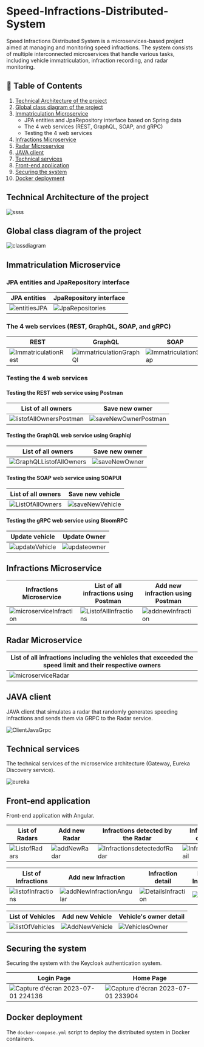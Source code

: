# Speed-Infractions-Distributed-System

Speed Infractions Distributed System is a microservices-based project aimed at managing and monitoring speed infractions. The system consists of multiple interconnected microservices that handle various tasks, including vehicle immatriculation, infraction recording, and radar monitoring.

##  :bookmark_tabs: Table of Contents 
1. [Technical Architecture of the project](#technical-architecture-of-the-project)
2. [Global class diagram of the project](#global-class-diagram-of-the-project)
3. [Immatriculation Microservice](#immatriculation-microservice)
    - JPA entities and JpaRepository interface based on Spring data
    - The 4 web services (REST, GraphQL, SOAP, and gRPC)
    - Testing the 4 web services
4. [Infractions Microservice](#infractions-microservice)
5. [Radar Microservice](#radar-microservice)
6. [JAVA client](#java-client)
7. [Technical services](#technical-services)
8. [Front-end application](#front-end-application)
9. [Securing the system](#securing-the-system)
10. [Docker deployment](#docker-deployment)

## Technical Architecture of the project

![ssss](https://github.com/oumaimabenaboud/Speed-Infractions-Distributed-System/assets/120368654/eb79a081-54a7-4a6a-9f14-5d1b916eded4)


## Global class diagram of the project

![classdiagram](https://github.com/oumaimabenaboud/Speed-Infractions-Distributed-System/assets/120368654/95815ae3-cc78-447d-a1cd-2035f67edf12)


## Immatriculation Microservice

### JPA entities and JpaRepository interface

| JPA entities | JpaRepository interface |
| --- | --- |
| ![entitiesJPA](https://github.com/oumaimabenaboud/Speed-Infractions-Distributed-System/assets/120368654/0eb871cc-acd8-49f9-8127-fa7ada75dfc9) | ![JpaRepositories](https://github.com/oumaimabenaboud/Speed-Infractions-Distributed-System/assets/120368654/a95abee7-5719-4db9-9ae7-ebbe1eb77751) |

### The 4 web services (REST, GraphQL, SOAP, and gRPC)

| REST | GraphQL | SOAP | gRPC |
| --- | --- | --- | --- |
| ![ImmatriculationRest](https://github.com/oumaimabenaboud/Speed-Infractions-Distributed-System/assets/120368654/4aba780a-68d0-4313-87bc-a4d3daab02a3) | ![immatriculationGraphQl](https://github.com/oumaimabenaboud/Speed-Infractions-Distributed-System/assets/120368654/a39023cd-df97-434a-9102-067170b8383f) | ![ImmatriculationSoap](https://github.com/oumaimabenaboud/Speed-Infractions-Distributed-System/assets/120368654/db178b91-b467-4edb-b43b-39be0e32d24d) | ![immatriculatioGrpc](https://github.com/oumaimabenaboud/Speed-Infractions-Distributed-System/assets/120368654/19e285e0-347b-47b8-b292-8da44cbdee47) |

### Testing the 4 web services

#### Testing the REST web service using Postman

| List of all owners | Save new owner |
| --- | --- |
| ![listofAllOwnersPostman](https://github.com/oumaimabenaboud/Speed-Infractions-Distributed-System/assets/120368654/871ef92b-c47f-4898-a869-de28b51d9fb8) | ![saveNewOwnerPostman](https://github.com/oumaimabenaboud/Speed-Infractions-Distributed-System/assets/120368654/36e78218-c46d-4171-b597-1b80553c8e06) |

#### Testing the GraphQL web service using Graphiql

| List of all owners | Save new owner |
| --- | --- |
| ![GraphQLListofAllOwners](https://github.com/oumaimabenaboud/Speed-Infractions-Distributed-System/assets/120368654/7880e62f-5a5c-4be0-8453-1f30ab7cfc7f) | ![saveNewOwner](https://github.com/oumaimabenaboud/Speed-Infractions-Distributed-System/assets/120368654/cd46556d-6a70-490c-80c9-db140edd3442) |

#### Testing the SOAP web service using SOAPUI

| List of all owners | Save new vehicle |
| --- | --- |
| ![ListOfAllOwners](https://github.com/oumaimabenaboud/Speed-Infractions-Distributed-System/assets/120368654/42c56a8c-cfd9-424b-9998-67eb79d4b7e1) | ![saveNewVehicle](https://github.com/oumaimabenaboud/Speed-Infractions-Distributed-System/assets/120368654/96f2272e-b181-4d70-89c9-987632c918b4) |

#### Testing the gRPC web service using BloomRPC

| Update vehicle | Update Owner |
| --- | --- |
| ![updateVehicle](https://github.com/oumaimabenaboud/Speed-Infractions-Distributed-System/assets/120368654/8292a976-9761-4033-b974-5c87cdaa3e65) | ![updateowner](https://github.com/oumaimabenaboud/Speed-Infractions-Distributed-System/assets/120368654/6b0589e6-d3be-4c64-a367-28face6be544) |

## Infractions Microservice

| Infractions Microservice | List of all infractions using Postman | Add new infraction using Postman |
| --- | --- | --- |
| ![microserviceInfraction](https://github.com/oumaimabenaboud/Speed-Infractions-Distributed-System/assets/120368654/325a4210-af61-4199-a98a-11cbf7f38b6e) | ![ListofAllInfractions](https://github.com/oumaimabenaboud/Speed-Infractions-Distributed-System/assets/120368654/a9c0e55c-cbeb-48b2-b176-8039afebc676) | ![addnewInfraction](https://github.com/oumaimabenaboud/Speed-Infractions-Distributed-System/assets/120368654/e1625366-af97-46f4-89ce-27fd60633672) |

## Radar Microservice

| List of all infractions including the vehicles that exceeded the speed limit and their respective owners |
| --- |
| ![microserviceRadar](https://github.com/oumaimabenaboud/Speed-Infractions-Distributed-System/assets/120368654/7e6bcd05-f244-465b-b772-e470a4069b60) |

## JAVA client

JAVA client that simulates a radar that randomly generates speeding infractions and sends them via GRPC to the Radar service.

![ClientJavaGrpc](https://github.com/oumaimabenaboud/Speed-Infractions-Distributed-System/assets/120368654/217ba41e-5cb3-4c42-9cbf-29e86b466dc2)

## Technical services

The technical services of the microservice architecture (Gateway, Eureka Discovery service).

![eureka](https://github.com/oumaimabenaboud/Speed-Infractions-Distributed-System/assets/120368654/03aa1160-a0b2-4587-9323-2d730043e44a)

## Front-end application

Front-end application with Angular.

| List of Radars | Add new Radar | Infractions detected by the Radar | Infraction detail |
| --- | --- | --- | --- |
| ![ListofRadars](https://github.com/oumaimabenaboud/Speed-Infractions-Distributed-System/assets/120368654/c4f64def-e555-4517-8894-e54085ba8fc8) | ![addNewRadar](https://github.com/oumaimabenaboud/Speed-Infractions-Distributed-System/assets/120368654/55a4660b-ec63-496a-a3bf-845b9753c4e7) | ![InfractionsdetectedofRadar](https://github.com/oumaimabenaboud/Speed-Infractions-Distributed-System/assets/120368654/292aaca3-9cc3-4ae8-9c99-ce50ee7c9bb3) | ![Infractiondetail](https://github.com/oumaimabenaboud/Speed-Infractions-Distributed-System/assets/120368654/24384bda-35ca-454c-a5c8-193195c10200) |

| List of Infractions | Add new Infraction | Infraction detail | Delete Infraction |
| --- | --- | --- | --- |
| ![listofInfractions](https://github.com/oumaimabenaboud/Speed-Infractions-Distributed-System/assets/120368654/11db2002-60bb-488f-8c33-3e40137a12bb) | ![addNewInfractionAngular](https://github.com/oumaimabenaboud/Speed-Infractions-Distributed-System/assets/120368654/25609132-7331-4e93-907d-48c53f7b0e3b) | ![DetailsInfraction](https://github.com/oumaimabenaboud/Speed-Infractions-Distributed-System/assets/120368654/6204e786-eb05-48ce-9c7a-24773edd3871) | ![image](https://github.com/oumaimabenaboud/Speed-Infractions-Distributed-System/assets/120368654/d3d21335-4615-43c9-b801-202d86c5d704)


| List of Vehicles | Add new Vehicle | Vehicle's owner detail |
| --- | --- | --- |
| ![listOfVehicles](https://github.com/oumaimabenaboud/Speed-Infractions-Distributed-System/assets/120368654/e3bafea3-f226-444b-a19b-95f4ab6be27a) | ![AddNewVehicle](https://github.com/oumaimabenaboud/Speed-Infractions-Distributed-System/assets/120368654/9fb8adca-6d9d-408b-9837-5b1bbea2c657) | ![VehiclesOwner](https://github.com/oumaimabenaboud/Speed-Infractions-Distributed-System/assets/120368654/83fca0b2-ba7d-4343-8c84-1c88d3b45815) |

## Securing the system

Securing the system with the Keycloak authentication system.

| Login Page | Home Page |
| --- | --- | 
| ![Capture d'écran 2023-07-01 224136](https://github.com/oumaimabenaboud/Speed-Infraction-Distributed-System/assets/120368654/6af785c6-baa6-41bf-9921-f4ab0398e9a3) | ![Capture d'écran 2023-07-01 233904](https://github.com/oumaimabenaboud/Speed-Infraction-Distributed-System/assets/120368654/43b25d4c-e2ca-4f98-8803-58c2d8ec00da) |


## Docker deployment

The `docker-compose.yml` script to deploy the distributed system in Docker containers.

